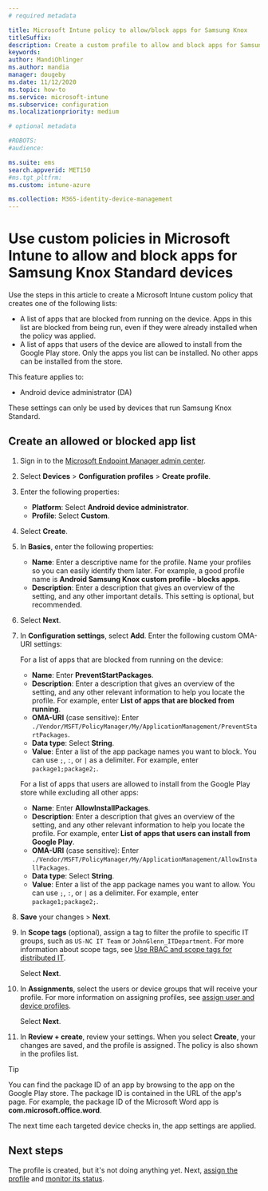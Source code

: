 ```yaml
---
# required metadata

title: Microsoft Intune policy to allow/block apps for Samsung Knox
titleSuffix:
description: Create a custom profile to allow and block apps for Samsung Knox Standard devices.
keywords:
author: MandiOhlinger
ms.author: mandia
manager: dougeby
ms.date: 11/12/2020
ms.topic: how-to
ms.service: microsoft-intune
ms.subservice: configuration
ms.localizationpriority: medium

# optional metadata

#ROBOTS:
#audience:

ms.suite: ems
search.appverid: MET150
#ms.tgt_pltfrm:
ms.custom: intune-azure

ms.collection: M365-identity-device-management
---
```


# Use custom policies in Microsoft Intune to allow and block apps for Samsung Knox Standard devices 

Use the steps in this article to create a Microsoft Intune custom policy that creates one of the following lists:

- A list of apps that are blocked from running on the device. Apps in this list are blocked from being run, even if they were already installed when the policy was applied.
- A list of apps that users of the device are allowed to install from the Google Play store. Only the apps you list can be installed. No other apps can be installed from the store.

This feature applies to:

- Android device administrator (DA)

These settings can only be used by devices that run Samsung Knox Standard.

## Create an allowed or blocked app list

1. Sign in to the [Microsoft Endpoint Manager admin center](https://go.microsoft.com/fwlink/?linkid=2109431).
2. Select **Devices** > **Configuration profiles** > **Create profile**.
3. Enter the following properties:

    - **Platform**: Select **Android device administrator**.
    - **Profile**: Select **Custom**.

4. Select **Create**.
5. In **Basics**, enter the following properties:

    - **Name**: Enter a descriptive name for the profile. Name your profiles so you can easily identify them later. For example, a good profile name is **Android Samsung Knox custom profile - blocks apps**.
    - **Description**: Enter a description that gives an overview of the setting, and any other important details. This setting is optional, but recommended.

6. Select **Next**.
7. In **Configuration settings**, select **Add**. Enter the following custom OMA-URI settings:

    For a list of apps that are blocked from running on the device:

    - **Name**: Enter **PreventStartPackages**.
    - **Description**: Enter a description that gives an overview of the setting, and any other relevant information to help you locate the profile. For example, enter **List of apps that are blocked from running**.
    - **OMA-URI** (case sensitive): Enter `./Vendor/MSFT/PolicyManager/My/ApplicationManagement/PreventStartPackages`.
    - **Data type**: Select **String**.
    - **Value**: Enter a list of the app package names you want to block. You can use `;`, `:`, or `|` as a delimiter. For example, enter `package1;package2;`.

    For a list of apps that users are allowed to install from the Google Play store while excluding all other apps:

    - **Name**: Enter **AllowInstallPackages**.
    - **Description**: Enter a description that gives an overview of the setting, and any other relevant information to help you locate the profile. For example, enter **List of apps that users can install from Google Play**.
    - **OMA-URI** (case sensitive): Enter `./Vendor/MSFT/PolicyManager/My/ApplicationManagement/AllowInstallPackages`.
    - **Data type**: Select **String**.
    - **Value**: Enter a list of the app package names you want to allow. You can use `;`, `:`, or `|` as a delimiter. For example, enter `package1;package2;`.

8. **Save** your changes > **Next**.
9. In **Scope tags** (optional), assign a tag to filter the profile to specific IT groups, such as `US-NC IT Team` or `JohnGlenn_ITDepartment`. For more information about scope tags, see [Use RBAC and scope tags for distributed IT](../fundamentals/scope-tags.md).

    Select **Next**.

10. In **Assignments**, select the users or device groups that will receive your profile. For more information on assigning profiles, see [assign user and device profiles](device-profile-assign.md).

    Select **Next**.

11. In **Review + create**, review your settings. When you select **Create**, your changes are saved, and the profile is assigned. The policy is also shown in the profiles list.

> [!TIP]
> You can find the package ID of an app by browsing to the app on the Google Play store. The package ID is contained in the URL of the app's page. For example, the package ID of the Microsoft Word app is **com.microsoft.office.word**.

The next time each targeted device checks in, the app settings are applied.

## Next steps

The profile is created, but it's not doing anything yet. Next, [assign the profile](device-profile-assign.md) and [monitor its status](device-profile-monitor.md).
